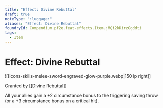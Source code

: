 ```yaml
---
title: "Effect: Divine Rebuttal"
draft: true
noteType: ":luggage:"
aliases: "Effect: Divine Rebuttal"
foundryId: Compendium.pf2e.feat-effects.Item.jMQi2kDirzGgddti
tags:
  - Item
---
```


# Effect: Divine Rebuttal
![[icons-skills-melee-sword-engraved-glow-purple.webp|150 lp right]]

Granted by [[Divine Rebuttal]]

All your allies gain a +2 circumstance bonus to the triggering saving throw (or a +3 circumstance bonus on a critical hit).
